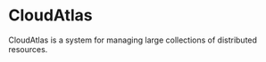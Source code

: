 CloudAtlas
==========

CloudAtlas is a system for managing large collections of distributed resources.

